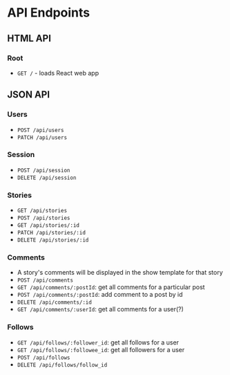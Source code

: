# API Endpoints

## HTML API

### Root

- `GET /` - loads React web app

## JSON API

### Users

- `POST /api/users`
- `PATCH /api/users`

### Session

- `POST /api/session`
- `DELETE /api/session`

### Stories

- `GET /api/stories`
- `POST /api/stories`
- `GET /api/stories/:id`
- `PATCH /api/stories/:id`
- `DELETE /api/stories/:id`

### Comments

- A story's comments will be displayed in the show template for that story
- `POST /api/comments`
- `GET /api/comments/:postId`: get all comments for a particular post
- `POST /api/comments/:postId`: add comment to a post by id
- `DELETE /api/comments/:id`
- `GET /api/comments/:userId`: get all comments for a user(?)

### Follows

- `GET /api/follows/:follower_id`: get all follows for a user
- `GET /api/follows/:followee_id`: get all followers for a user
- `POST /api/follows`
- `DELETE /api/follows/follow_id`
